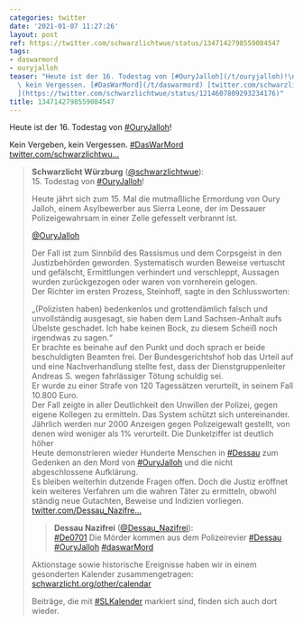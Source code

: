 ```yaml
---
categories: twitter
date: '2021-01-07 11:27:26'
layout: post
ref: https://twitter.com/schwarzlichtwue/status/1347142798559084547
tags:
- daswarmord
- ouryjalloh
teaser: "Heute ist der 16. Todestag von [#OuryJalloh](/t/ouryjalloh)!\n\nKein Vergeben,\
  \ kein Vergessen. [#DasWarMord](/t/daswarmord) [twitter.com/schwarzlichtwu\u2026\
  ](https://twitter.com/schwarzlichtwue/status/1214607809293234176)"
title: 1347142798559084547
---
```

Heute ist der 16. Todestag von [#OuryJalloh](/t/ouryjalloh)!

Kein Vergeben, kein Vergessen. [#DasWarMord](/t/daswarmord) [twitter.com/schwarzlichtwu…](https://twitter.com/schwarzlichtwue/status/1214607809293234176)
> <b>Schwarzlicht Würzburg</b> ([@schwarzlichtwue](https://twitter.com/schwarzlichtwue)):  
><span>15. </span>Todestag von [#OuryJalloh](/t/ouryjalloh)!  
>  
>  
>  
>Heute jährt sich zum 15. Mal die mutmaßliche Ermordung von Oury Jalloh, einem Asylbewerber aus Sierra Leone, der im Dessauer Polizeigewahrsam in einer Zelle gefesselt verbrannt ist.  
>  
>  
>  
>[@OuryJalloh](https://twitter.com/OuryJalloh)  
>  
>  
>Der Fall ist zum Sinnbild des Rassismus und dem Corpsgeist in den Justizbehörden geworden. Systematisch wurden Beweise vertuscht und gefälscht, Ermittlungen verhindert und verschleppt, Aussagen wurden zurückgezogen oder waren von vornherein gelogen.  
>Der Richter im ersten Prozess, Steinhoff, sagte in den Schlussworten:  
>  
>„(Polizisten haben) bedenkenlos und grottendämlich falsch und unvollständig ausgesagt, sie haben dem Land Sachsen-Anhalt aufs Übelste geschadet. Ich habe keinen Bock, zu diesem Scheiß noch irgendwas zu sagen.“  
>Er brachte es beinahe auf den Punkt und doch sprach er beide beschuldigten Beamten frei. Der Bundesgerichtshof hob das Urteil auf und eine Nachverhandlung stellte fest, dass der Dienstgruppenleiter Andreas S. wegen fahrlässiger Tötung schuldig sei.  
>Er wurde zu einer Strafe von 120 Tagessätzen verurteilt, in seinem Fall 10.800 Euro.  
>Der Fall zeigte in aller Deutlichkeit den Unwillen der Polizei, gegen eigene Kollegen zu ermitteln. Das System schützt sich untereinander. Jährlich werden nur 2000 Anzeigen gegen Polizeigewalt gestellt, von denen wird weniger als 1% verurteilt. Die Dunkelziffer ist deutlich höher  
>Heute demonstrieren wieder Hunderte Menschen in [#Dessau](/t/dessau) zum Gedenken an den Mord von [#OuryJalloh](/t/ouryjalloh) und die nicht abgeschlossene Aufklärung.  
>Es bleiben weiterhin dutzende Fragen offen. Doch die Justiz eröffnet kein weiteres Verfahren um die wahren Täter zu ermitteln, obwohl ständig neue Gutachten, Beweise und Indizien vorliegen.  
>[twitter.com/Dessau_Nazifre…](https://twitter.com/Dessau_Nazifrei/status/1214594869462732802?s=19)  
>> <b>Dessau Nazifrei</b> ([@Dessau_Nazifrei](https://twitter.com/Dessau_Nazifrei)):    
>>[#De0701](/t/de0701) Die Mörder kommen aus dem Polizeirevier [#Dessau](/t/dessau) [#OuryJalloh](/t/ouryjalloh) [#daswarMord](/t/daswarmord)     
>  
>  
>Aktionstage sowie historische Ereignisse haben wir in einem gesonderten Kalender zusammengetragen: [schwarzlicht.org/other/calendar](https://schwarzlicht.org/other/calendar)  
>  
>  
>  
>Beiträge, die mit [#SLKalender](/t/slkalender) markiert sind, finden sich auch dort wieder.  

